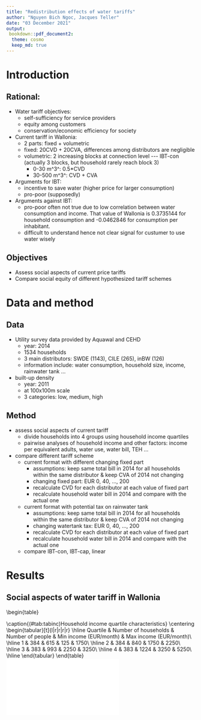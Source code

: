 ```yaml
---
title: "Redistribution effects of water tariffs"
author: "Nguyen Bich Ngoc, Jacques Teller"  
date: "03 December 2021"
output: 
 bookdown::pdf_document2:
  theme: cosmo
  keep_md: true
---
```




# Introduction
## Rational:
* Water tariff objectives:
   + self-sufficiency for service providers
   + equity among customers
   + conservation/economic efficiency for society
* Current tariff in Wallonia:
   + 2 parts: fixed + volumetric
   + fixed: 20CVD + 20CVA, differences among distributors are negligible
   + volumetric: 2 increasing blocks at connection level --- IBT-con &#40;actually 3 blocks, but household rarely reach block 3&#41;
      - 0-30 m^3^: 0.5*CVD
      - 30-500 m^3^: CVD + CVA
* Arguments for IBT:
   + incentive to save water &#40;higher price for larger consumption&#41;
   + pro-poor &#40;supposedly&#41;
* Arguments against IBT:
   + pro-poor often not true due to low correlation between water consumption and income. That value of Wallonia is 0.3735144 for household consumption and -0.0462846 for consumption per inhabitant.
   + difficult to understand hence not clear signal for custumer to use water wisely  
   
## Objectives
* Assess social aspects of current price tariffs
* Compare social equity of different hypothesized tariff schemes 

# Data and method
## Data
* Utility survey data provided by Aquawal and CEHD
   + year: 2014     
   + 1534 households
   + 3 main distributors: SWDE &#40;1143&#41;, CILE &#40;265&#41;, inBW &#40;126&#41;
   + information include: water consumption, household size, income, rainwater tank ...
* built-up density
   + year: 2011
   + at 100x100m scale
   + 3 categories: low, medium, high
   
## Method
* assess social aspects of current tariff
   + divide households into 4 groups using household income quartiles
   + pairwise analyses of household income and other factors: income per equivalent adults, water use, water bill, TEH ...
* compare different tariff scheme
   + current format with different changing fixed part
      - assumptions: keep same total bill in 2014 for all households within the same distributor & keep CVA of 2014 not changing
      - changing fixed part: EUR 0, 40, ..., 200 
      - recalculate CVD for each distributor at each value of fixed part
      - recalculate household water bill in 2014 and compare with the actual one
   + current format with potential tax on rainwater tank
      - assumptions: keep same total bill in 2014 for all households within the same distributor & keep CVA of 2014 not changing
      - changing watertank tax: EUR 0, 40, ..., 200 
      - recalculate CVD for each distributor at each value of fixed part
      - recalculate household water bill in 2014 and compare with the actual one
   + compare IBT-con, IBT-cap, linear

# Results
## Social aspects of water tariff in Wallonia


\begin{table}

\caption{(\#tab:tabinc)Household income quartile characteristics}
\centering
\begin{tabular}[t]{l|r|r|r|r}
\hline
Quartile & Number of households & Number of people & Min income (EUR/month) & Max income (EUR/month)\\
\hline
1 & 384 & 615 & 125 & 1750\\
\hline
2 & 384 & 840 & 1750 & 2250\\
\hline
3 & 383 & 993 & 2250 & 3250\\
\hline
4 & 383 & 1224 & 3250 & 5250\\
\hline
\end{tabular}
\end{table}
![(\#fig:inceqa)Income per equivalent adults for different household income group](redistribution_files/figure-latex/inceqa-1.pdf) 




